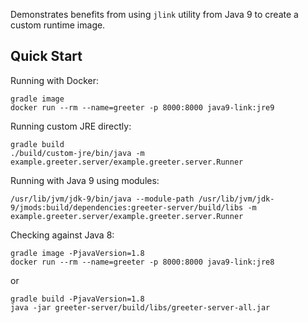 Demonstrates benefits from using `jlink` utility from Java 9 to create a custom runtime image.

## Quick Start

Running with Docker:

```
gradle image
docker run --rm --name=greeter -p 8000:8000 java9-link:jre9
```

Running custom JRE directly:

```
gradle build
./build/custom-jre/bin/java -m example.greeter.server/example.greeter.server.Runner
```

Running with Java 9 using modules:

```
/usr/lib/jvm/jdk-9/bin/java --module-path /usr/lib/jvm/jdk-9/jmods:build/dependencies:greeter-server/build/libs -m example.greeter.server/example.greeter.server.Runner
```

Checking against Java 8:

```
gradle image -PjavaVersion=1.8
docker run --rm --name=greeter -p 8000:8000 java9-link:jre8
```

or

```
gradle build -PjavaVersion=1.8
java -jar greeter-server/build/libs/greeter-server-all.jar
```
